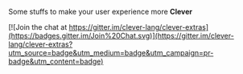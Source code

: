 Some stuffs to make your user experience more **Clever**



[![Join the chat at https://gitter.im/clever-lang/clever-extras](https://badges.gitter.im/Join%20Chat.svg)](https://gitter.im/clever-lang/clever-extras?utm_source=badge&utm_medium=badge&utm_campaign=pr-badge&utm_content=badge)